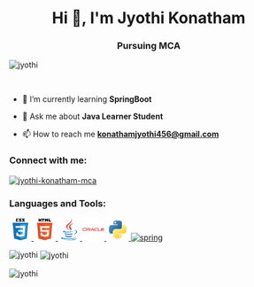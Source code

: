 <h1 align="center">Hi 👋, I'm Jyothi Konatham</h1>
<h3 align="center">Pursuing MCA</h3>

<p align="left"> <img src="https://komarev.com/ghpvc/?username=jyothi&label=Profile%20views&color=0e75b6&style=flat" alt="jyothi" /> </p>

<p align="left"> <a href="https://twitter.com/" target="blank"><img src="https://img.shields.io/twitter/follow/?logo=twitter&style=for-the-badge" alt="" /></a> </p>

- 🌱 I’m currently learning **SpringBoot**

- 💬 Ask me about **Java Learner Student**

- 📫 How to reach me **konathamjyothi456@gmail.com**

<h3 align="left">Connect with me:</h3>
<p align="left">
<a href="https://linkedin.com/in/jyothi-konatham-mca" target="blank"><img align="center" src="https://raw.githubusercontent.com/rahuldkjain/github-profile-readme-generator/master/src/images/icons/Social/linked-in-alt.svg" alt="jyothi-konatham-mca" height="30" width="40" /></a>
</p>

<h3 align="left">Languages and Tools:</h3>
<p align="left"> <a href="https://www.w3schools.com/css/" target="_blank" rel="noreferrer"> <img src="https://raw.githubusercontent.com/devicons/devicon/master/icons/css3/css3-original-wordmark.svg" alt="css3" width="40" height="40"/> </a> <a href="https://www.w3.org/html/" target="_blank" rel="noreferrer"> <img src="https://raw.githubusercontent.com/devicons/devicon/master/icons/html5/html5-original-wordmark.svg" alt="html5" width="40" height="40"/> </a> <a href="https://www.java.com" target="_blank" rel="noreferrer"> <img src="https://raw.githubusercontent.com/devicons/devicon/master/icons/java/java-original.svg" alt="java" width="40" height="40"/> </a> <a href="https://www.oracle.com/" target="_blank" rel="noreferrer"> <img src="https://raw.githubusercontent.com/devicons/devicon/master/icons/oracle/oracle-original.svg" alt="oracle" width="40" height="40"/> </a> <a href="https://www.python.org" target="_blank" rel="noreferrer"> <img src="https://raw.githubusercontent.com/devicons/devicon/master/icons/python/python-original.svg" alt="python" width="40" height="40"/> </a> <a href="https://spring.io/" target="_blank" rel="noreferrer"> <img src="https://www.vectorlogo.zone/logos/springio/springio-icon.svg" alt="spring" width="40" height="40"/> </a> </p>

<p><img align="left" src="https://github-readme-stats.vercel.app/api/top-langs?username=jyothi&show_icons=true&locale=en&layout=compact" alt="jyothi" /></p>

<p>&nbsp;<img align="center" src="https://github-readme-stats.vercel.app/api?username=jyothi&show_icons=true&locale=en" alt="jyothi" /></p>

<p><img align="center" src="https://github-readme-streak-stats.herokuapp.com/?user=jyothi&" alt="jyothi" /></p>
